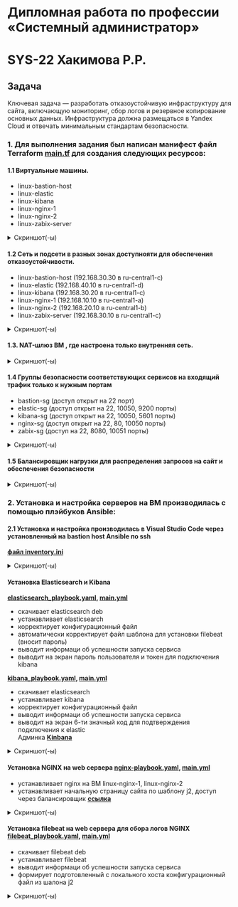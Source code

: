 
#  Дипломная работа по профессии «Системный администратор»
# SYS-22 Хакимова Р.Р.

## Задача

Ключевая задача — разработать отказоустойчивую инфраструктуру для сайта, включающую мониторинг, сбор логов и резервное копирование основных данных. Инфраструктура должна размещаться в Yandex Cloud и отвечать минимальным стандартам безопасности.

### 1\. Для выполнения задания был написан манифест файл Terraform [main.tf](https://github.com/RaffaelX/sys-gitlab-hw/blob/main/_diplom/main.tf) для создания следующих ресурсов:

#### 1.1 Виртуальные машины.

  - linux-bastion-host
  - linux-elastic
  - linux-kibana
  - linux-nginx-1 
  - linux-nginx-2 
  - linux-zabix-server

<details>
<summary> Скриншот(-ы) </summary>

![01_vm](https://github.com/RaffaelX/sys-gitlab-hw/blob/main/_diplom/img/01_vm.PNG)

</details>

#### 1.2 Сеть и подсети в разных зонах доступнояти для обеспечения отказоустойчивости.

- linux-bastion-host (192.168.30.30 в ru-central1-c)
- linux-elastic (192.168.40.10 в ru-central1-d)
- linux-kibana (192.168.30.20 в ru-central1-c)
- linux-nginx-1 (192.168.10.10 в ru-central1-a)
- linux-nginx-2 (192.168.20.10 в ru-central1-b)
- linux-zabix-server (192.168.30.10 в ru-central1-c)

<details>
<summary> Скриншот(-ы) </summary>

![Image not found: https://github.com/RaffaelX/sys-gitlab-hw/blob/main/_diplom/img/08_%20Network.PNG](https://github.com/RaffaelX/sys-gitlab-hw/blob/main/_diplom/img/08_%20Network.PNG "Image not found: https://github.com/RaffaelX/sys-gitlab-hw/blob/main/_diplom/img/08_%20Network.PNG")

</details>

#### 1.3. NAT-шлюз ВМ , где настроена только  внутренняя сеть.

<details>
<summary> Скриншот(-ы) </summary>

![10_20NetMap_1](https://github.com/RaffaelX/sys-gitlab-hw/blob/main/_diplom/img/10_%20NetMap_1.PNG)

![Image not found: https://github.com/RaffaelX/sys-gitlab-hw/blob/main/_diplom/img/10_%20NetMap_2.PNG](https://github.com/RaffaelX/sys-gitlab-hw/blob/main/_diplom/img/10_%20NetMap_2.PNG "Image not found: https://github.com/RaffaelX/sys-gitlab-hw/blob/main/_diplom/img/10_%20NetMap_2.PNG")

</details>

#### 1.4 Группы безопасности соответствующих сервисов на входящий трафик только к нужным портам

- bastion-sg (доступ открыт на 22 порт)
- elastic-sg (доступ открыт на 22, 10050, 9200 порты)
- kibana-sg (доступ открыт на 22, 10050, 5601 порты)
- nginx-sg (доступ открыт на 22, 80, 10050 порты)
- zabix-sg (доступ на 22, 8080, 10051 порты)

<details>
<summary> Скриншот(-ы) </summary>

![09_20SG](https://github.com/RaffaelX/sys-gitlab-hw/blob/main/_diplom/img/09_%20SG.PNG)

</details>

#### 1.5 Балансировщик нагрузки для распределения запросов на сайт и обеспечения безопасности

<details>
<summary> Скриншот(-ы) </summary>

![02_target-group](https://github.com/RaffaelX/sys-gitlab-hw/blob/main/_diplom/img/02_target-group.PNG)

![03_backend-group](https://github.com/RaffaelX/sys-gitlab-hw/blob/main/_diplom/img/03_backend-group.PNG)

![Image not found: https://github.com/RaffaelX/sys-gitlab-hw/blob/main/_diplom/img/04_backend-group.PNG](https://github.com/RaffaelX/sys-gitlab-hw/blob/main/_diplom/img/04_backend-group.PNG "Image not found: https://github.com/RaffaelX/sys-gitlab-hw/blob/main/_diplom/img/04_backend-group.PNG")

![05_http-router](https://github.com/RaffaelX/sys-gitlab-hw/blob/main/_diplom/img/05_http-router.PNG)

![06_http-router](https://github.com/RaffaelX/sys-gitlab-hw/blob/main/_diplom/img/06_http-router.PNG)

![07_20ALB](https://github.com/RaffaelX/sys-gitlab-hw/blob/main/_diplom/img/07_%20ALB.PNG)

</details>

### 2. Установка и настройка серверов на ВМ производилась с помощью плэйбуков  Ansible:

#### 2.1 Установка и настройка производилась в Visual Studio Code через установленный на bastion host Ansible по ssh 

**[файл inventory.ini](https://github.com/RaffaelX/sys-gitlab-hw/blob/main/_diplom/ansible/inventory.ini)**

<details>
<summary> Скриншот(-ы) </summary>

![00_Bastion-host](https://github.com/RaffaelX/sys-gitlab-hw/blob/main/_diplom/img/00_Bastion-host.PNG)

</details>


####  Установка Elasticsearch и Kibana 

**[elasticsearch_playbook.yaml](https://github.com/RaffaelX/sys-gitlab-hw/blob/main/_diplom/ansible/elasticsearch_playbook.yaml), [main.yml](https://github.com/RaffaelX/sys-gitlab-hw/blob/main/_diplom/ansible/elasticsearch/tasks/main.yml)**

* скачивает elasticsearch deb
* устанавливает elasticsearch
* корректирует конфигурационный файл
* автоматически корректирует файл шаблона для установки filebeat (вносит пароль)
* выводит информаци об успешности запуска сервиса
* выводит на экран пароль пользователя и токен для подключения kibana

**[kibana_playbook.yaml](https://github.com/RaffaelX/sys-gitlab-hw/blob/main/_diplom/ansible/kibana_playbook.yaml), [main.yml](https://github.com/RaffaelX/sys-gitlab-hw/blob/main/_diplom/ansible/kibana/tasks/main.yml)**

* скачивает elasticsearch
* устанавливает kibana
* корректирует конфигурационный файл
* выводит информаци об успешности запуска сервиса
* выводит на экран 6-ти значный код для подтверждения подключения к elastic  
    Админка **[Kinbana](https://)**
   
<details>
<summary> Скриншот(-ы) </summary>

![28_ install_ELK](https://github.com/RaffaelX/sys-gitlab-hw/blob/main/_diplom/img/28_%20install_ELK.PNG)

</details>

#### Установка NGINX на web сервера [nginx-playbook.yaml](https://github.com/RaffaelX/sys-gitlab-hw/blob/main/_diplom/ansible/nginx-playbook.yaml), [main.yml](https://github.com/RaffaelX/sys-gitlab-hw/blob/main/_diplom/ansible/nginx/tasks/main.yml)

* устанавливает nginx на ВМ linux-nginx-1, linux-nginx-2
* устанавливает начальную страницу сайта по шаблону j2, доступ через балансировщик **[ссылка](158.160.130.31:80)**

<details>
<summary> Скриншот(-ы) </summary>

![21_ install_nginx](https://github.com/RaffaelX/sys-gitlab-hw/blob/main/_diplom/img/21_%20install_nginx.PNG)

![22_ install_nginx](https://github.com/RaffaelX/sys-gitlab-hw/blob/main/_diplom/img/22_%20install_nginx.PNG)

![23_ install_nginx](https://github.com/RaffaelX/sys-gitlab-hw/blob/main/_diplom/img/23_%20install_nginx.PNG)

</details>

#### Установка filebeat на web сервера для сбора логов NGINX [filebeat_playbook.yaml](https://github.com/RaffaelX/sys-gitlab-hw/blob/main/_diplom/ansible/filebeat_playbook.yaml), [main.yml](https://github.com/RaffaelX/sys-gitlab-hw/blob/main/_diplom/ansible/filebeat/tasks/main.yml)

* скачивает filebeat deb
* устанавливает filebeat
* выводит информаци об успешности запуска сервиса
* формирует подготовленный с локального хоста конфигурационный файл из шалона j2

<details>
<summary> Скриншот(-ы) </summary>

![Image not found: https://github.com/RaffaelX/sys-gitlab-hw/blob/main/_diplom/img/28_%20install_filebeat.PNG](https://github.com/RaffaelX/sys-gitlab-hw/blob/main/_diplom/img/28_%20install_filebeat.PNG "Image not found: https://github.com/RaffaelX/sys-gitlab-hw/blob/main/_diplom/img/28_%20install_filebeat.PNG")

</details>



